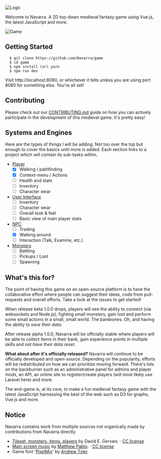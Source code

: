 ![Logo](https://github.com/Navarra/game/raw/master/src/assets/logo.png "Logo")

Welcome to Navarra. A 2D top-down medieval fantasy game using Vue.js, the latest JavaScript and more.

![Game](https://github.com/Navarra/game/raw/master/src/assets/navarra_readme_hero.png "Tilemap")

## Getting Started

      $ git clone https://github.com/Navarra/game
      $ cd game
      $ npm install (or) yarn
      $ npm run dev

Visit http://localhost:8080, or whichever it tells unless you are using port 8080 for something else. You're all set!

## Contributing

Please check out our [CONTRIBUTING.md](https://github.com/Navarra/game/blob/master/CONTRIBUTING.md) guide on how you can actively participate in the development of this medieval game. It's pretty easy!

## Systems and Engines

Here are the types of things I will be adding. Not too over the top but enough to cover the basics until more is added. Each section links to a project which will contain its sub-tasks within.

- [Player](https://github.com/Navarra/game/projects/1)
  - [x] Walking / pathfinding
  - [x] Context-menu / Actions
  - [ ] Health and stats
  - [ ] Inventory
  - [ ] Character wear
- [User Interface](https://github.com/Navarra/game/projects/2)
  - [ ] Inventory
  - [ ] Character wear
  - [ ] Overall look &amp; feel
  - [ ] Basic view of main player stats
- [NPC](https://github.com/Navarra/game/projects/3)
  - [ ] Trading
  - [x] Walking around
  - [ ] Interaction (Talk, Examine, etc.)
- [Monsters](https://github.com/Navarra/game/projects/3)
  - [ ] Battling
  - [ ] Pickups / Loot
  - [ ] Spawning

## What's this for?

The point of having this game on an open-source platform is to have the collaborative effort where people can suggest their ideas, code from pull-requests and overall efforts. Take a look at the issues to get started!

When release beta 1.0.0 drops, players will see the ability to connect (via websockets and Node.js), fighting small monsters, gain loot and perform some small actions in a small, small world. The barebones. Oh, and having the ability to _save their data_.

After release alpha 1.0.0, Navarra will be officially stable where players will be able to collect items in their bank, gain experience points in multiple skills and *not have their data reset*.

**What about after it's officially released?** Navarra will continue to be officially developed and open-source. Depending on the popularity, efforts will be redistributed on how we can prioritize moving forward. There's lots on the backburner such as an administrative panel for admins and player mods, an API, an online site to register/create players (will most likely use Laravel here) and more.

The end-game is, at its core, to make a fun medieval fantasy game with the latest JavaScript harnessing the best of the web such as D3 for graphs, Vue.js and more.

## Notice

Navarra contains work from multiple sources not organically made by contributions from Navarra directly.

- [Tileset, monsters, items, players](http://pousse.rapiere.free.fr/tome/tome-tiles.htm) by David E. Gervais. &middot; [CC license](https://creativecommons.org/licenses/by/3.0/)
- [Main screen music](https://opengameart.org/content/enchanted-festival) by [Matthew Pablo](http://www.matthewpablo.com). &middot; [CC license](https://creativecommons.org/licenses/by/3.0/)
- Game font '[PixelMix](https://www.dafont.com/pixelmix.font)' by [Andrew Tyler](http://andrewtyler.net/fonts/)